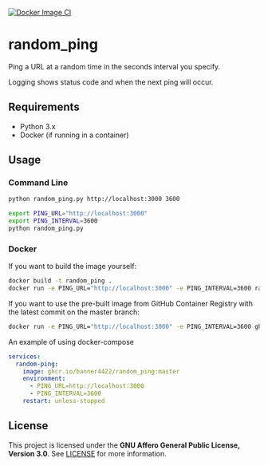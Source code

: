 [![Docker Image CI](https://github.com/banner4422/random_ping/actions/workflows/docker-image.yml/badge.svg)](https://github.com/banner4422/random_ping/actions/workflows/docker-image.yml)
# random_ping
Ping a URL at a random time in the seconds interval you specify.

Logging shows status code and when the next ping will occur.

## Requirements

- Python 3.x
- Docker (if running in a container)

## Usage
### Command Line
```bash
python random_ping.py http://localhost:3000 3600
```
```bash
export PING_URL="http://localhost:3000"
export PING_INTERVAL=3600
python random_ping.py
```
### Docker
If you want to build the image yourself:
```bash
docker build -t random_ping .
docker run -e PING_URL="http://localhost:3000" -e PING_INTERVAL=3600 random_ping
```
If you want to use the pre-built image from GitHub Container Registry with the latest commit on the master branch:
```bash
docker run -e PING_URL="http://localhost:3000" -e PING_INTERVAL=3600 ghcr.io/banner4422/random_ping:master
```
An example of using docker-compose
```yaml
services:
  random-ping:
    image: ghcr.io/banner4422/random_ping:master
    environment:
      - PING_URL=http://localhost:3000
      - PING_INTERVAL=3600
    restart: unless-stopped
```

## License
This project is licensed under the **GNU Affero General Public License, Version 3.0**. See [LICENSE](LICENSE) for more information.
